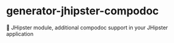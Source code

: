 # generator-jhipster-compodoc
:notebook_with_decorative_cover: JHipster module, additional compodoc support in your JHipster application
